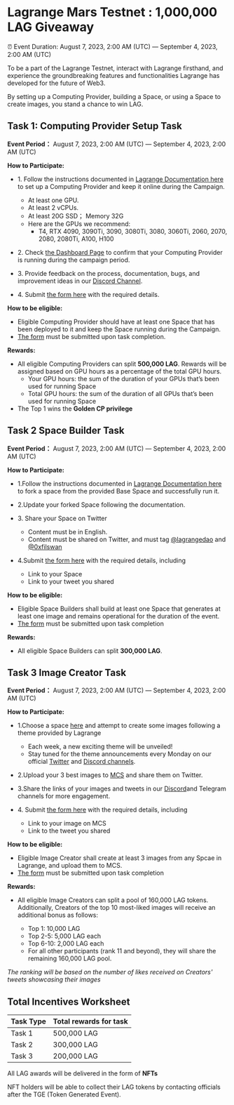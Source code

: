 # Lagrange Mars Testnet : 1,000,000 LAG Giveaway

⏰ Event Duration: August 7, 2023, 2:00 AM (UTC) — September 4, 2023, 2:00 AM (UTC)

To be a part of the Lagrange Testnet, interact with Lagrange firsthand, and experience the groundbreaking features and functionalities Lagrange has developed for the future of Web3.

By setting up a Computing Provider, building a Space, or using a Space to create images, you stand a chance to win LAG.


## Task 1: Computing Provider Setup Task 
**Event Period：** August 7, 2023, 2:00 AM (UTC) — September 4, 2023, 2:00 AM (UTC)

**How to Participate:**

- 1\. Follow the instructions documented in [Lagrange Documentation here](https://docs.lagrangedao.org/lagrange-dao/mars-testnet/setup-computing-provider) to set up a Computing Provider and keep it online during the Campaign. 

  - At least one GPU.
  - At least 2 vCPUs.
  - At least 20G SSD； Memory 32G
  - Here are the GPUs we recommend: 
    - T4, RTX 4090, 3090Ti, 3090, 3080Ti, 3080, 3060Ti, 2060, 2070, 2080, 2080Ti, A100, H100  

- 2\. Check [the Dashboard Page](https://provider.lagrangdao.org) to confirm that your Computing Provider is running during the campaign period.

- 3\. Provide feedback on the process, documentation, bugs, and improvement ideas in our [Discord Channel](https://discord.com/channels/867879887871672331/1131887246165934120).

- 4\. Submit [the form here](https://forms.gle/YyzotPhHqx4DmCmy9) with the required details.

**How to be eligible:**

- Eligible Computing Provider should have at least one Space that has been deployed to it and keep the Space running during the Campaign.
- [The form](https://forms.gle/YyzotPhHqx4DmCmy9) must be submitted upon task completion.

**Rewards:** 

- All eligible Computing Providers can split **500,000 LAG**. Rewards will be assigned based on GPU hours as a percentage of the total GPU hours.
  - Your GPU hours: the sum of the duration of your GPUs that’s been used for running Space
  - Total GPU hours: the sum of the duration of all GPUs that’s been used for running Space
- The Top 1 wins the **Golden CP privilege**

## Task 2 Space Builder Task
**Event Period：** August 7, 2023, 2:00 AM (UTC) — September 4, 2023, 2:00 AM (UTC)

**How to Participate:**

- 1\.Follow the instructions documented in [Lagrange Documentation here](https://docs.lagrangedao.org/lagrange-dao/mars-testnet/build-space
) to fork a space from the provided Base Space and successfully run it.

- 2\.Update your forked Space following the documentation.

- 3\. Share your Space on Twitter

  - Content must be in English.
  - Content must be shared on Twitter, and must tag [@lagrangedao](https://twitter.com/lagrangedao) and [@0xfilswan](https://twitter.com/0xfilswan) 

- 4\.Submit [the form here](https://forms.gle/YyzotPhHqx4DmCmy9) with the required details, including 

  - Link to your Space
  - Link to your tweet you shared

**How to be eligible:**

- Eligible Space Builders shall build at least one Space that generates at least one image and remains operational for the duration of the event.
- [The form](https://forms.gle/YyzotPhHqx4DmCmy9) must be submitted upon task completion

**Rewards:**

- All eligible Space Builders can split **300,000 LAG**.


## Task 3 Image Creator Task
**Event Period：** August 7, 2023, 2:00 AM (UTC) — September 4, 2023, 2:00 AM (UTC)

**How to Participate:**

- 1\.Choose a space [here](https://lagrangedao.org/spaces) and  attempt to create some images following a theme provided by Lagrange
  - Each week, a new exciting theme will be unveiled! 
  - Stay tuned for the theme announcements every Monday on our official [Twitter](https://twitter.com/lagrangedao) and [Discord channels](https://discord.com/channels/867879887871672331/1131887555701383278).

- 2\.Upload your 3 best images to [MCS](https://www.multichain.storage) and share them on Twitter.

- 3\.Share the links of your images and tweets in our [Discord](https://discord.com/channels/867879887871672331/1131887555701383278)and Telegram channels for more engagement.

- 4\. Submit [the form here](https://forms.gle/YyzotPhHqx4DmCmy9) with the required details, including

  - Link to your image on MCS
  - Link to the tweet you shared

**How to be eligible:**

- Eligible Image Creator shall create at least 3 images from any Spcae in Lagrange, and upload them to MCS.
- [The form](https://forms.gle/YyzotPhHqx4DmCmy9) must be submitted upon task completion

**Rewards:**

- All eligible Image Creators can split a pool of 160,000 LAG tokens. Additionally, Creators of the top 10 most-liked images will receive an additional bonus as follows:

  - Top 1: 10,000 LAG
  - Top 2-5: 5,000 LAG each
  - Top 6-10: 2,000 LAG each
  - For all other participants (rank 11 and beyond), they will share the remaining 160,000 LAG pool.

*The ranking will be based on the number of likes received on Creators' tweets showcasing their images*


## Total Incentives Worksheet

| Task Type  | Total rewards for task |
|:----------|:----------|
|Task 1|500,000 LAG|
|Task 2|300,000 LAG|
|Task 3|200,000 LAG|


All LAG awards will be delivered in the form of **NFTs**

NFT holders will be able to collect their LAG tokens by contacting officials after the TGE (Token Generated Event).
